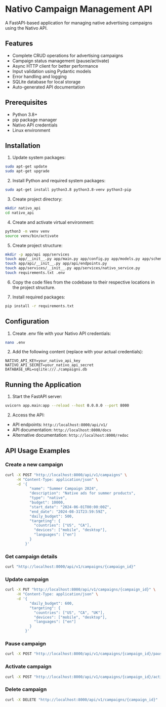 # Nativo Campaign Management API

A FastAPI-based application for managing native advertising campaigns using the Nativo API.

## Features

- Complete CRUD operations for advertising campaigns
- Campaign status management (pause/activate)
- Async HTTP client for better performance
- Input validation using Pydantic models
- Error handling and logging
- SQLite database for local storage
- Auto-generated API documentation

## Prerequisites

- Python 3.8+
- pip package manager
- Nativo API credentials
- Linux environment

## Installation

1. Update system packages:
```bash
sudo apt-get update
sudo apt-get upgrade
```

2. Install Python and required system packages:
```bash
sudo apt-get install python3.8 python3.8-venv python3-pip
```

3. Create project directory:
```bash
mkdir nativo_api
cd nativo_api
```

4. Create and activate virtual environment:
```bash
python3 -m venv venv
source venv/bin/activate
```

5. Create project structure:
```bash
mkdir -p app/api app/services
touch app/__init__.py app/main.py app/config.py app/models.py app/schemas.py
touch app/api/__init__.py app/api/endpoints.py
touch app/services/__init__.py app/services/nativo_service.py
touch requirements.txt .env
```

6. Copy the code files from the codebase to their respective locations in the project structure.

7. Install required packages:
```bash
pip install -r requirements.txt
```

## Configuration

1. Create .env file with your Nativo API credentials:
```bash
nano .env
```

2. Add the following content (replace with your actual credentials):
```
NATIVO_API_KEY=your_nativo_api_key
NATIVO_API_SECRET=your_nativo_api_secret
DATABASE_URL=sqlite:///./campaigns.db
```

## Running the Application

1. Start the FastAPI server:
```bash
uvicorn app.main:app --reload --host 0.0.0.0 --port 8000
```

2. Access the API:
- API endpoints: `http://localhost:8000/api/v1/`
- API documentation: `http://localhost:8000/docs`
- Alternative documentation: `http://localhost:8000/redoc`

## API Usage Examples

### Create a new campaign
```bash
curl -X POST "http://localhost:8000/api/v1/campaigns" \
     -H "Content-Type: application/json" \
     -d '{
           "name": "Summer Campaign 2024",
           "description": "Native ads for summer products",
           "type": "native",
           "budget": 10000,
           "start_date": "2024-06-01T00:00:00Z",
           "end_date": "2024-08-31T23:59:59Z",
           "daily_budget": 500,
           "targeting": {
             "countries": ["US", "CA"],
             "devices": ["mobile", "desktop"],
             "languages": ["en"]
           }
         }'
```

### Get campaign details
```bash
curl "http://localhost:8000/api/v1/campaigns/{campaign_id}"
```

### Update campaign
```bash
curl -X PUT "http://localhost:8000/api/v1/campaigns/{campaign_id}" \
     -H "Content-Type: application/json" \
     -d '{
           "daily_budget": 600,
           "targeting": {
             "countries": ["US", "CA", "UK"],
             "devices": ["mobile", "desktop"],
             "languages": ["en"]
           }
         }'
```

### Pause campaign
```bash
curl -X POST "http://localhost:8000/api/v1/campaigns/{campaign_id}/pause"
```

### Activate campaign
```bash
curl -X POST "http://localhost:8000/api/v1/campaigns/{campaign_id}/activate"
```

### Delete campaign
```bash
curl -X DELETE "http://localhost:8000/api/v1/campaigns/{campaign_id}"
```

